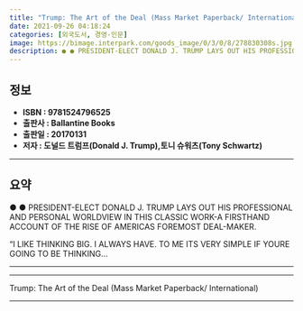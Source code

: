 ```yaml
---
title: "Trump: The Art of the Deal (Mass Market Paperback/ International)"
date: 2021-09-26 04:18:24
categories: [외국도서, 경영-인문]
image: https://bimage.interpark.com/goods_image/0/3/0/8/278830308s.jpg
description: ● ● PRESIDENT-ELECT DONALD J. TRUMP LAYS OUT HIS PROFESSIONAL AND PERSONAL WORLDVIEW IN THIS CLASSIC WORK-A FIRSTHAND ACCOUNT OF THE RISE OF AMERICAS FOREMOST
---
```


## **정보**

- **ISBN : 9781524796525**
- **출판사 : Ballantine Books**
- **출판일 : 20170131**
- **저자 : 도널드 트럼프(Donald J. Trump),토니 슈워츠(Tony Schwartz)**

------



## **요약**

●  ●  PRESIDENT-ELECT DONALD J. TRUMP LAYS OUT HIS PROFESSIONAL AND PERSONAL WORLDVIEW IN THIS CLASSIC WORK-A FIRSTHAND ACCOUNT OF THE RISE OF AMERICAS FOREMOST DEAL-MAKER.
 
“I LIKE THINKING BIG. I ALWAYS HAVE. TO ME ITS VERY SIMPLE IF YOURE GOING TO BE THINKING... 

------



------


Trump: The Art of the Deal (Mass Market Paperback/ International) 

------


